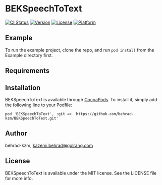 # BEKSpeechToText

[![CI Status](https://img.shields.io/travis/behrad-kzm/BEKSpeechToText.svg?style=flat)](https://travis-ci.org/behrad-kzm/BEKSpeechToText)
[![Version](https://img.shields.io/cocoapods/v/BEKSpeechToText.svg?style=flat)](https://cocoapods.org/pods/BEKSpeechToText)
[![License](https://img.shields.io/cocoapods/l/BEKSpeechToText.svg?style=flat)](https://cocoapods.org/pods/BEKSpeechToText)
[![Platform](https://img.shields.io/cocoapods/p/BEKSpeechToText.svg?style=flat)](https://cocoapods.org/pods/BEKSpeechToText)

## Example

To run the example project, clone the repo, and run `pod install` from the Example directory first.

## Requirements

## Installation

BEKSpeechToText is available through [CocoaPods](https://cocoapods.org). To install
it, simply add the following line to your Podfile:

```cocoapod
pod 'BEKSpeechToText', :git => 'https://github.com/behrad-kzm/BEKSpeechToText.git'
```

## Author

behrad-kzm, kazemi.behrad@golrang.com

## License

BEKSpeechToText is available under the MIT license. See the LICENSE file for more info.
